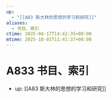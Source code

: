 ```yaml
---
up:
  - "[[A83 斯大林的思想的学习和研究]]"
aliases:
  - 书目、索引
ctime: 2025-04-17T14:42:35+08:00
mtime: 2025-10-01T11:41:37+08:00
---
```


# A833 书目、索引

- up: [[A83 斯大林的思想的学习和研究]]
